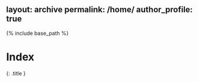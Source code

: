 layout: archive
permalink: /home/
author_profile: true
---


{% include base_path %}

# Index
{: .title }
